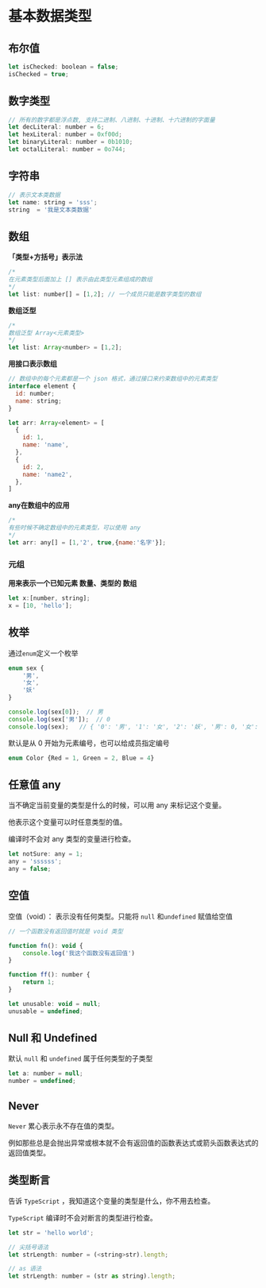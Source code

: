 # 基本数据类型



## 布尔值

```js
let isChecked: boolean = false;
isChecked = true;
```



## 数字类型

```js
// 所有的数字都是浮点数, 支持二进制、八进制、十进制、十六进制的字面量
let decLiteral: number = 6;
let hexLiteral: number = 0xf00d;
let binaryLiteral: number = 0b1010;
let octalLiteral: number = 0o744;
```



## 字符串

```js
// 表示文本类数据
let name: string = 'sss';
string  = '我是文本类数据'
```



## 数组

**「类型+方括号」表示法**

```js
/*
在元素类型后面加上 [] 表示由此类型元素组成的数组
*/
let list: number[] = [1,2]; // 一个成员只能是数字类型的数组
```



**数组泛型**

```js
/*
数组泛型 Array<元素类型>
*/
let list: Array<number> = [1,2];
```



**用接口表示数组**

```js
// 数组中的每个元素都是一个 json 格式，通过接口来约束数组中的元素类型
interface element {
  id: number;
  name: string;
}

let arr: Array<element> = [
  {
    id: 1,
    name: 'name',
  },
  {
    id: 2,
    name: 'name2',
  },
]
```



**any在数组中的应用**

```js
/*
有些时候不确定数组中的元素类型，可以使用 any
*/
let arr: any[] = [1,'2', true,{name:'名字'}];
```



### 元组

**用来表示一个已知元素 数量、类型的 数组**

```js
let x:[number, string];
x = [10, 'hello'];
```



## 枚举

通过`enum`定义一个枚举

```js
enum sex {
    '男',
    '女',
    '妖'
}

console.log(sex[0]);  // 男
console.log(sex['男']);	// 0
console.log(sex);	// { '0': '男', '1': '女', '2': '妖', '男': 0, '女': 1, '妖': 2 }
```

默认是从 0  开始为元素编号，也可以给成员指定编号

```js
enum Color {Red = 1, Green = 2, Blue = 4}
```



## 任意值 any

当不确定当前变量的类型是什么的时候，可以用 any 来标记这个变量。 

他表示这个变量可以时任意类型的值。

编译时不会对 any 类型的变量进行检查。

```js
let notSure: any = 1;
any = 'ssssss';
any = false;
```



## 空值

空值（void）： 表示没有任何类型。只能将 `null` 和`undefined` 赋值给空值

```js
// 一个函数没有返回值时就是 void 类型

function fn(): void {
    console.log('我这个函数没有返回值')
}

function ff(): number {
    return 1;
}
```



```js
let unusable: void = null;
unusable = undefined;
```



## Null 和 Undefined

默认 `null` 和 `undefined`  属于任何类型的子类型

```js
let a: number = null;
number = undefined;
```



## Never

`Never` 累心表示永不存在值的类型。

例如那些总是会抛出异常或根本就不会有返回值的函数表达式或箭头函数表达式的返回值类型。



## 类型断言

告诉 `TypeScript`  ，我知道这个变量的类型是什么，你不用去检查。

`TypeScript`  编译时不会对断言的类型进行检查。

```js
let str = 'hello world';

// 尖括号语法 
let strLength: number = (<string>str).length;

// as 语法
let strLength: number = (str as string).length;
```

